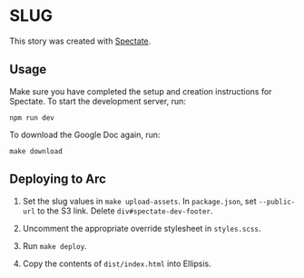 # SLUG

This story was created with [Spectate](https://github.com/spec-journalism/spectate).

## Usage

Make sure you have completed the setup and creation instructions for Spectate. To start the development server, run:
```
npm run dev
```

To download the Google Doc again, run:
```
make download
```

## Deploying to Arc

1. Set the slug values in `make upload-assets`. In `package.json`, set `--public-url` to the S3 link. Delete `div#spectate-dev-footer`.

2. Uncomment the appropriate override stylesheet in `styles.scss`.

3. Run `make deploy`.

4. Copy the contents of `dist/index.html` into Ellipsis.
